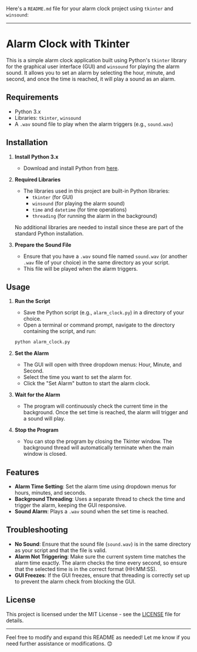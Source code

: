 Here's a `README.md` file for your alarm clock project using `tkinter` and `winsound`:

---

# Alarm Clock with Tkinter

This is a simple alarm clock application built using Python's `tkinter` library for the graphical user interface (GUI) and `winsound` for playing the alarm sound. It allows you to set an alarm by selecting the hour, minute, and second, and once the time is reached, it will play a sound as an alarm.

## Requirements

- Python 3.x
- Libraries: `tkinter`, `winsound`
- A `.wav` sound file to play when the alarm triggers (e.g., `sound.wav`)

## Installation

1. **Install Python 3.x**
   - Download and install Python from [here](https://www.python.org/downloads/).

2. **Required Libraries**
   - The libraries used in this project are built-in Python libraries:
     - `tkinter` (for GUI)
     - `winsound` (for playing the alarm sound)
     - `time` and `datetime` (for time operations)
     - `threading` (for running the alarm in the background)

   No additional libraries are needed to install since these are part of the standard Python installation.

3. **Prepare the Sound File**
   - Ensure that you have a `.wav` sound file named `sound.wav` (or another `.wav` file of your choice) in the same directory as your script.
   - This file will be played when the alarm triggers.

## Usage

1. **Run the Script**
   - Save the Python script (e.g., `alarm_clock.py`) in a directory of your choice.
   - Open a terminal or command prompt, navigate to the directory containing the script, and run:

   ```bash
   python alarm_clock.py
   ```

2. **Set the Alarm**
   - The GUI will open with three dropdown menus: Hour, Minute, and Second.
   - Select the time you want to set the alarm for.
   - Click the "Set Alarm" button to start the alarm clock.

3. **Wait for the Alarm**
   - The program will continuously check the current time in the background. Once the set time is reached, the alarm will trigger and a sound will play.
   
4. **Stop the Program**
   - You can stop the program by closing the Tkinter window. The background thread will automatically terminate when the main window is closed.

## Features

- **Alarm Time Setting**: Set the alarm time using dropdown menus for hours, minutes, and seconds.
- **Background Threading**: Uses a separate thread to check the time and trigger the alarm, keeping the GUI responsive.
- **Sound Alarm**: Plays a `.wav` sound when the set time is reached.

## Troubleshooting

- **No Sound**: Ensure that the sound file (`sound.wav`) is in the same directory as your script and that the file is valid.
- **Alarm Not Triggering**: Make sure the current system time matches the alarm time exactly. The alarm checks the time every second, so ensure that the selected time is in the correct format (HH:MM:SS).
- **GUI Freezes**: If the GUI freezes, ensure that threading is correctly set up to prevent the alarm check from blocking the GUI.

## License

This project is licensed under the MIT License - see the [LICENSE](LICENSE) file for details.

---

Feel free to modify and expand this README as needed! Let me know if you need further assistance or modifications. 😊
